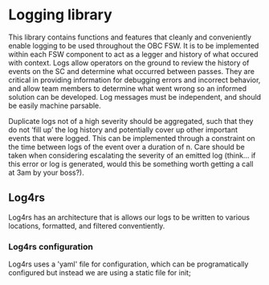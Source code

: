 # Logging library

This library contains functions and features that cleanly and conveniently enable logging to be used throughout the OBC FSW. It is to be implemented within each FSW component to act as a legger and history of what occured with context. Logs allow operators on the ground to review the history of events on the SC and determine what occurred between passes. They are critical in providing information for debugging errors and incorrect behavior, and allow team members to determine what went wrong so an informed solution can be developed. Log messages must be independent, and should be easily machine parsable.

Duplicate logs not of a high severity should be aggregated, such that they do not ‘fill up’ the log history and potentially cover up other important events that were logged. This can be implemented through a constraint on the time between logs of the event over a duration of n. Care should be taken when considering escalating the severity of an emitted log (think… if this error or log is generated, would this be something worth getting a call at 3am by your boss?).

## Log4rs

Log4rs has an architecture that is allows our logs to be written to various locations, formatted, and filtered conventiently.

### Log4rs configuration

Log4rs uses a 'yaml' file for configuration, which can be programatically configured but instead we are using a static file for init;

